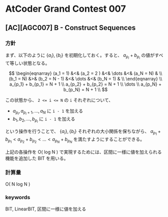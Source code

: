 # AtCoder Grand Contest 007

## [AC][AGC007] B - Construct Sequences

### 方針

まず、以下のように $\{a_i\}, \{b_i\}$ を初期化しておく。すると、 $a_{p_i} + b_{p_i}$ の値がすべて等しい状態となる。

$$
\begin{eqnarray}
(a_1 = 1) &<& (a_2 = 2    ) &<& \dots &<& (a_N = N) & \\
(b_1 = N) &>& (b_2 = N - 1) &<& \dots &<& (b_N = 1) & \\
\end{eqnarray}
\\
a_{p_1} + b_{p_1} = N + 1 \\
a_{p_2} + b_{p_2} = N + 1 \\
\dots \\
a_{p_N} + b_{p_N} = N + 1 \\
$$

この状態から、 `2 <= i <= N` の `i` それぞれについて、

* $a_{p_i}, a_{p_i+1}, \dots, a_N$ に `i - 1` を加える
* $b_1, b_2, \dots, b_{p_i}$ に `i - 1` を加える

という操作を行うことで、 $\{a_i\}, \{b_i\}$ それぞれの大小関係を保ちながら、 $a_{p_1} + b_{p_1} < a_{p_2} + b_{p_2} < \dots < a_{p_N} + b_{p_N}$ を満たすようにすることができる。

上記の各操作を O( log N ) で実現するためには、区間に一様に値を加えられる機能を追加した BIT を用いる。

### 計算量

O( N log N )

### keywords

BIT, LinearBIT, 区間に一様に値を加える

